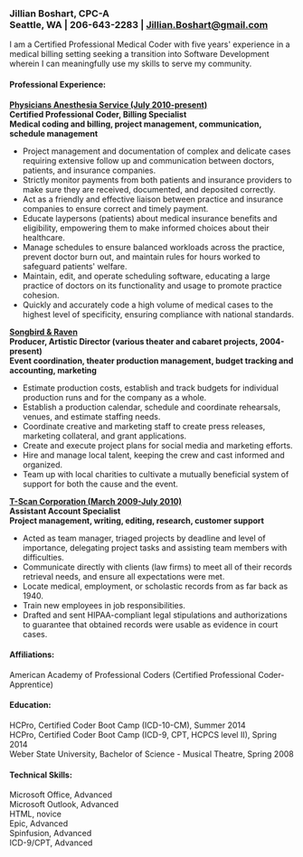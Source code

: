 ### **Jillian Boshart, CPC-A** <br/>Seattle, WA  | 206-643-2283 | Jillian.Boshart@gmail.com

I am a Certified Professional Medical Coder with five years' experience in a medical billing setting seeking a transition into Software Development wherein I can meaningfully use my skills to serve my community. 

#### **Professional Experience:**
[**Physicians Anesthesia Service (July 2010-present)**](http://pasanes.com)  
**Certified Professional Coder, Billing Specialist**  
**Medical coding and billing, project management, communication, schedule management**

 - Project management and documentation of complex and delicate cases requiring extensive follow up and communication between doctors, patients, and insurance companies.
 - Strictly monitor payments from both patients and insurance providers to make sure they are received, documented, and deposited correctly. 
 - Act as a friendly and effective liaison between practice and insurance companies to ensure correct and timely payment. 
 - Educate laypersons (patients) about medical insurance benefits and eligibility, empowering them to make informed choices about their healthcare.
 - Manage schedules to ensure balanced workloads across the practice, prevent doctor burn out, and maintain rules for hours worked to safeguard patients' welfare.
 - Maintain, edit, and operate scheduling software, educating a large practice of doctors on its functionality and usage to promote practice cohesion.
 - Quickly and accurately code a high volume of medical cases to the highest level of specificity, ensuring compliance with national standards. 

[**Songbird & Raven**](https://www.facebook.com/songbirdandraven)  
**Producer, Artistic Director (various theater and cabaret projects, 2004-present)**  
**Event coordination, theater production management, budget tracking and accounting, marketing**  

  - Estimate production costs, establish and track budgets for individual production runs and for the company as a whole.
  - Establish a production calendar, schedule and coordinate rehearsals, venues, and estimate staffing needs.
  - Coordinate creative and marketing staff to create press releases, marketing collateral, and grant applications.
  - Create and execute project plans for social media and marketing efforts.
  - Hire and manage local talent, keeping the crew and cast informed and organized.
  - Team up with local charities to cultivate a mutually beneficial system of support for both the cause and the event.

[**T-Scan Corporation (March 2009-July 2010)**](http://www.tscan.biz/)  
**Assistant Account Specialist**  
**Project management, writing, editing, research, customer support**  

 - Acted as team manager, triaged projects by deadline and level of importance, delegating project tasks and assisting team members with difficulties.
 - Communicate directly with clients (law firms) to meet all of their records retrieval needs, and ensure all expectations were met.
 - Locate medical, employment, or scholastic records from as far back as 1940.
 - Train new employees in job responsibilities.
 - Drafted and sent HIPAA-compliant legal stipulations and authorizations to guarantee that obtained records were usable as evidence in court cases. 

#### **Affiliations:**
American Academy of Professional Coders (Certified Professional Coder-Apprentice)

#### **Education:**
HCPro, Certified Coder Boot Camp (ICD-10-CM), Summer 2014  
HCPro, Certified Coder Boot Camp (ICD-9, CPT, HCPCS level II), Spring 2014   
Weber State University, Bachelor of Science - Musical Theatre, Spring 2008

#### **Technical Skills:**
Microsoft Office, Advanced  
Microsoft Outlook, Advanced  
HTML, novice  
Epic, Advanced  
Spinfusion, Advanced  
ICD-9/CPT, Advanced   



